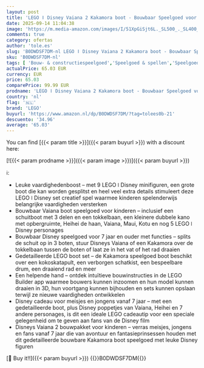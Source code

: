 ```yaml
---
layout: post
title: 'LEGO ǀ Disney Vaiana 2 Kakamora boot - Bouwbaar Speelgoed voor 7 Jaar en Ouder  Jongens en Meisjes  met Boot Model  Vaiana Poppetje en Maui Figuur  Verzamelbaar Verjaardagscadeau voor Fans 43258'
date: 2025-09-14 11:04:38
image: 'https://m.media-amazon.com/images/I/51XpGiSjt6L._SL500_._SL400_.jpg'
comments: true
category: ofertas
author: 'tole.es'
slug: 'B0DWDSF7DM-nl LEGO ǀ Disney Vaiana 2 Kakamora boot - Bouwbaar Speelgoed...'
sku: 'B0DWDSF7DM-nl'
tags: [ 'Bouw- & constructiespeelgoed','Speelgoed & spellen','Speelgoedbouwsets','lego','🇳🇱', ]
actualPrice: 65.03 EUR
currency: EUR
price: 65.03
comparePrice: 99.99 EUR
prodname: 'LEGO ǀ Disney Vaiana 2 Kakamora boot - Bouwbaar Speelgoed voor 7 Jaar en Ouder  Jongens en Meisjes  met Boot Model  Vaiana Poppetje en Maui Figuur  Verzamelbaar Verjaardagscadeau voor Fans 43258'
country: 'nl'
flag: '🇳🇱'
brand: 'LEGO'
buyurl: 'https://www.amazon.nl/dp/B0DWDSF7DM/?tag=tolees0b-21'
descuento: '34.96'
average: '65.03'
---
```


You can find [{{< param title >}}]({{< param buyurl >}}) with a discount here:

[![{{< param prodname >}}]({{< param image >}})]({{< param buyurl >}})

ℹ️:

- Leuke vaardighedenboost – met 9 LEGO ǀ Disney minifiguren, een grote boot die kan worden gesplitst en heel veel extra details stimuleert deze LEGO ǀ Disney set creatief spel waarmee kinderen spelenderwijs belangrijke vaardigheden versterken
- Bouwbaar Vaiana boot speelgoed voor kinderen – inclusief een schuitboot met 3 delen en een tokkelbaan, een kleinere dubbele kano met opbergruimte, Heihei de haan, Vaiana, Maui, Kotu en nog 5 LEGO ǀ Disney personages
- Bouwbaar Disney speelgoed voor 7 jaar en ouder met functies – splits de schuit op in 3 boten, stuur Disneys Vaiana of een Kakamora over de tokkelbaan tussen de boten of laat ze in het vat of het rad draaien
- Gedetailleerde LEGO boot set – de Kakamora speelgoed boot beschikt over een kokoskatapult, een verborgen schatkist, een bespeelbare drum, een draaiend rad en meer
- Een helpende hand – ontdek intuïtieve bouwinstructies in de LEGO Builder app waarmee bouwers kunnen inzoomen en hun model kunnen draaien in 3D, hun voortgang kunnen bijhouden en sets kunnen opslaan terwijl ze nieuwe vaardigheden ontwikkelen
- Disney cadeau voor meisjes en jongens vanaf 7 jaar – met een gedetailleerde boot, plus Disney poppetjes van Vaiana, Heihei en 7 andere personages, is dit een ideale LEGO cadeautip voor een speciale gelegenheid om te geven aan fans van de Disney film
- Disneys Vaiana 2 bouwpakket voor kinderen – verras meisjes, jongens en fans vanaf 7 jaar die van avontuur en fantasieprinsessen houden met dit gedetailleerde bouwbare Kakamora boot speelgoed met leuke Disney figuren

[🛒 Buy it!!]({{< param buyurl >}})
{{<world>}}B0DWDSF7DM{{</world>}}
